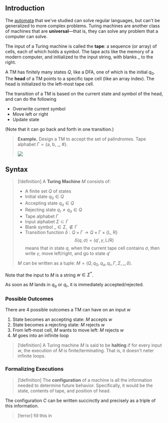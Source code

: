 ## Introduction

The [automata](Deterministic%20Finite%20Automata%20(DFA).md) that we've studied can solve regular languages, but can't be generalized to more complex problems. Turing machines are another class of machines that are **universal**—that is, they can solve any problem that a computer can solve.

The input of a Turing machine is called the **tape**: a sequence (or array) of cells, each of which holds a symbol. The tape acts like the memory of a modern computer, and initialized to the input string, with blanks _ to the right.

A TM has finitely many states $Q$, like a DFA, one of which is the initial $q_0$. The **head** of a TM points to a specific tape cell (like an array index). The head is initialized to the left-most tape cell.

The transition of a TM is based on the current state and symbol of the head, and can do the following
- Overwrite current symbol
- Move left or right
- Update state

(Note that it can go back and forth in one transition.)

>**Example.** Design a TM to accept the set of palindromes. Tape alphabet $\Gamma=\{\text{a, b, \_, \#}\}$.
>
>![](Pasted%20image%2020231005124441.png)

## Syntax

>[!definition]
>A **Turing Machine** $M$ consists of:
>- A finite set $Q$ of states
>- Initial state $q_0 \in Q$
>- Accepting state $q_a \in Q$
>- Rejecting state $q_r\neq q_a \in Q$
>- Tape alphabet $\Gamma$
>- Input alphabet $\Sigma \subset \Gamma$
>- Blank symbol $\_ \in \Sigma, \notin \Gamma$
>- Transition function $\delta: Q\times\Gamma\rightarrow Q\times\Gamma\times\{\text{L, R}\}$
>	$$\delta(q, \sigma)=(q',\gamma,\text{L/R})$$ 
>	means that in state $q$, when the current tape cell contains $\sigma$, then write $\gamma$, move left/right, and go to state $q'$
>
>$M$ can be written as a tuple: $M=(Q, q_0, q_a, q_r, \Gamma, \Sigma, \_, \delta)$. 

Note that the input to $M$ is a string $w\in\Sigma^*$.

As soon as $M$ lands in $q_a$ or $q_r$, it is immediately accepted/rejected.

### Possible Outcomes

There are 4 possible outcomes a TM can have on an input $w$
1. State becomes an accepting state: $M$ accepts $w$
2. State becomes a rejecting state: $M$ rejects $w$
3. From left-most cell, $M$ wants to move left: $M$ rejects $w$
4. $M$ goes into an infinite loop

>[!definition]
>A Turing machine $M$ is said to be **halting** if for every input $w$, the execution of $M$ is finite/terminating. That is, it doesn't neter infinite loops.

### Formalizing Executions

>[!definition]
>The **configuration** of a machine is all the information needed to determine future behavior. Specifically, it would be the state, contents of tape, and position of head.

The configuration $C$ can be written succinctly and precisely as a triple of this information. 

>[!error]
>fill this in
